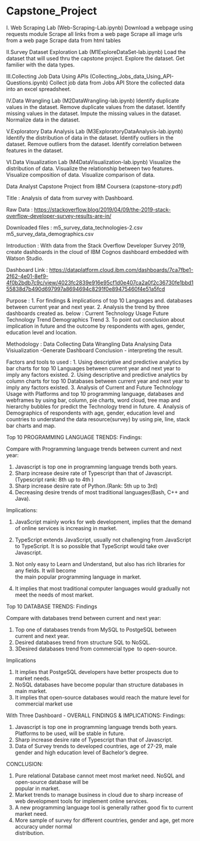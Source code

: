 ﻿# Capstone_Project
I. Web Scraping Lab (Web-Scraping-Lab.ipynb)
        Download a webpage using requests module
        Scrape all links from a web page
        Scrape all image urls from a web page
        Scrape data from html tables

II.Survey Dataset Exploration Lab (M1ExploreDataSet-lab.ipynb)
        Load the dataset that will used thru the capstone project.
        Explore the dataset.
        Get familier with the data types.

III.Collecting Job Data Using APIs (Collecting_Jobs_data_Using_API-Questions.ipynb)
        Collect job data from Jobs API
        Store the collected data into an excel spreadsheet.

IV.Data Wrangling Lab (M2DataWrangling-lab.ipynb)
        Identify duplicate values in the dataset.
        Remove duplicate values from the dataset.
        Identify missing values in the dataset.
        Impute the missing values in the dataset.
        Normalize data in the dataset.

V.Exploratory Data Analysis Lab (M3ExploratoryDataAnalysis-lab.ipynb)
        Identify the distribution of data in the dataset.
        Identify outliers in the dataset.
        	Remove outliers from the dataset.
        	Identify correlation between features in the dataset.

VI.Data Visualization Lab (M4DataVisualization-lab.ipynb)
        Visualize the distribution of data.
        Visualize the relationship between two features.
        Visualize composition of data.
        Visualize comparison of data.

Data Analyst Capstone Project from IBM Coursera (capstone-story.pdf)

Title : Analysis of data from survey with Dashboard.

Raw Data : https://stackoverflow.blog/2019/04/09/the-2019-stack-overflow-developer-survey-results-are-in/


Downloaded files : m5_survey_data_technologies-2.csv
                   m5_survey_data_demographics.csv

Introduction : With data from the Stack Overflow Developer Survey 2019, create dashboards in the cloud of IBM Cognos dashboard embedded with Watson Studio.

Dashboard Link :
https://dataplatform.cloud.ibm.com/dashboards/7ca7fbe1-2f62-4e01-8ef9-4f0b2bdb7c9c/view/4023fc2839e916e95cf1d0e407ca2a0f2c36730fe1bbd155838d7b490d697997a8694694c8291f0e89475460f4e51a5fcd

Purpose : 1. For findings & implications of top 10 Languages and. databases between current year and next year.
          2. Analysis the trend by three dashboards created as. below :
                Current Technology Usage
                Future Technology Trend
                Demographics Trend
          3. To point out conclusion about implication in future and the outcome by 
                respondents with ages, gender, education level and location.
 
Methodology : Data Collecting
              Data Wrangling
              Data Analysing
              Data Visiualization -Generate Dashboard
              Conclusion - interpreting the result.

Factors and tools to used :
             1. Using descriptive and predictive analytics by bar charts for top 10 Languages between
                current year and next year to imply any factors existed.
             2. Using descriptive and predictive analytics by column charts for top 10 Databases 
                between current year and next year to imply any factors existed. 
             3. Analysis of Current and Future Technology Usage with Platforms and top 10 programming 
                language,  databases and webframes by using bar, column, pie charts, word cloud, tree
                map and  hierarchy bubbles for predict the Technology trend in future.
             4. Analysis of Demographics of respondents with age, gender, education level and 
                countries to understand the data resource(survey) by using pie, line, stack bar 
                charts and map.

Top 10 PROGRAMMING LANGUAGE TRENDS:
Findings:

Compare with Programming language trends between current and next year:

1. Javascript is top one in programming language trends both years.
2. Sharp increase desire rate of Typescript than that of Javascript.(Typescript rank: 8th up to 4th )
3. Sharp increase desire rate of Python.(Rank: 5th up to 3rd)
4. Decreasing desire trends of most traditional languages(Bash, C++ and Java).

Implications:

1. JavaScript mainly works for web development,  implies that the demand of online services is 
   increasing in market.

2. TypeScript extends JavaScript, usually not challenging from JavaScript to TypeScript. It is so 
   possible that TypeScript would take over Javascript.
3. Not only easy to Learn and Understand, but also has rich libraries for any fields. It will become   
   the main popular programming language in market.
4. It implies that most traditional computer languages would gradually not meet the needs of most
   market.


Top 10 DATABASE TRENDS:
Findings

Compare with databases trend between current and next year:

1. Top one of databases trends from MySQL to PostgeSQL between current and next year.
2. Desired databases trend from structure SQL to NoSQL.
3. 3Desired databases trend from commercial type  to open-source.

Implications

1. It implies that PostgeSQL developers have better prospects due to market needs.
2. NoSQL databases have become popular than structure databases in main market.
3. It implies that open-source databases would reach the mature level for commercial market use


With Three Dashboard - OVERALL FINDINGS & IMPLICATIONS:
Findings:

1. Javascript is top one in programming language trends both years. Platforms to be used, will be
   stable in future.
2. Sharp increase desire rate of Typescript than that of Javascript.
3. Data of Survey trends to developed countries, age of 27-29, male gender and high education level
   of Bachelor’s degree.

CONCLUSION:
1. Pure relational Database cannot meet most market need. NoSQL and open-source database will be  
   popular in market.
2. Market trends to manage business in cloud due to sharp increase of web development tools for 
   implement online services. 
3. A new programming language tool is generally rather good fix to current market need.
4. More sample of survey for different countries, gender and age, get more accuracy under normal  
   distribution.  


